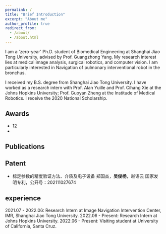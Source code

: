 ```yaml
---
permalink: /
title: "Brief Introduction"
excerpt: "About me"
author_profile: true
redirect_from: 
  - /about/
  - /about.html
---
```


I am a 'zero-year' Ph.D. student of Biomedical Engineering at Shanghai Jiao Tong University, advised by Prof. Guangzhong Yang. My research interest lies at medical image analysis, surgical robotics, and computer vision. I am particularly interested in Navigation of pulmonary interventional robot in the bronchus. 

I received my B.S. degree from Shanghai Jiao Tong University. I have worked as a research intern with Prof. Alan Yuille and Prof. Cihang Xie at the Johns Hopkins University; Prof. Guoyan Zheng at the Institude of Medical Robotics. I receive the 2020 National Scholarship.


## Awards
* 12
* 

## Publications


## Patent
* 标定参数的精度验证方法、介质及电子设备
  郑国焱，**吴俊杨**，赵语云
  国家发明专利，公开号：202111027674


## experience
2021.07 - 2022.06: Research Intern at Image Navigation Intervention Center, IMR, Shanghai Jiao Tong University.
2022.06 - Present: Research Intern at Johns Hopkins University.
2022.06 - Present: Visiting student at University of California, Santa Cruz.
